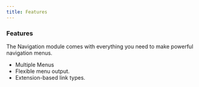 ```yaml
---
title: Features
---
```


### Features

The Navigation module comes with everything you need to make powerful navigation menus.

*   Multiple Menus
*   Flexible menu output.
*   Extension-based link types.
